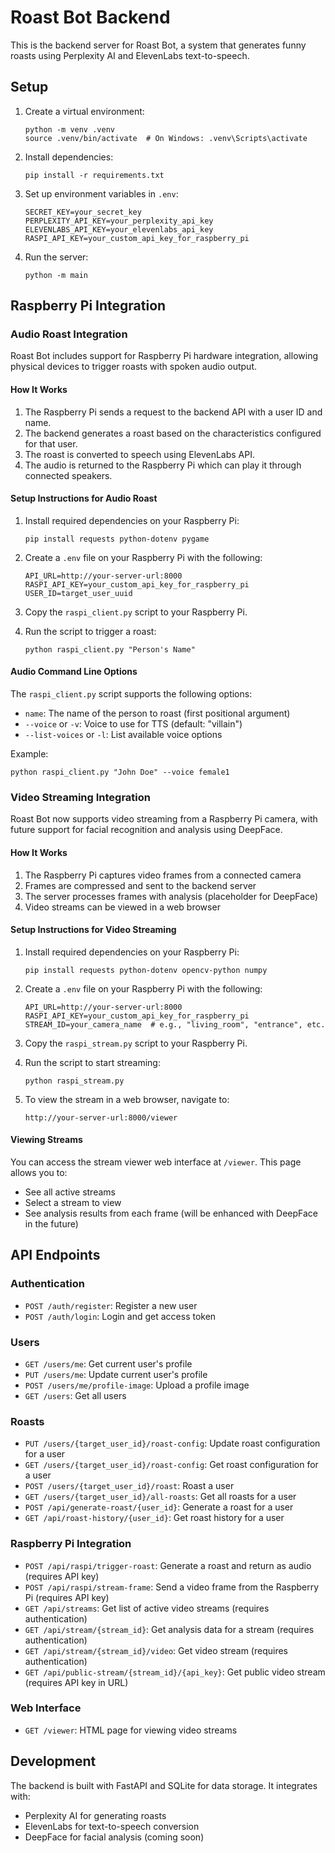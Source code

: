 # Roast Bot Backend

This is the backend server for Roast Bot, a system that generates funny roasts using Perplexity AI and ElevenLabs text-to-speech.

## Setup

1. Create a virtual environment:
   ```
   python -m venv .venv
   source .venv/bin/activate  # On Windows: .venv\Scripts\activate
   ```

2. Install dependencies:
   ```
   pip install -r requirements.txt
   ```

3. Set up environment variables in `.env`:
   ```
   SECRET_KEY=your_secret_key
   PERPLEXITY_API_KEY=your_perplexity_api_key
   ELEVENLABS_API_KEY=your_elevenlabs_api_key
   RASPI_API_KEY=your_custom_api_key_for_raspberry_pi
   ```

4. Run the server:
   ```
   python -m main
   ```

## Raspberry Pi Integration

### Audio Roast Integration

Roast Bot includes support for Raspberry Pi hardware integration, allowing physical devices to trigger roasts with spoken audio output.

#### How It Works

1. The Raspberry Pi sends a request to the backend API with a user ID and name.
2. The backend generates a roast based on the characteristics configured for that user.
3. The roast is converted to speech using ElevenLabs API.
4. The audio is returned to the Raspberry Pi which can play it through connected speakers.

#### Setup Instructions for Audio Roast

1. Install required dependencies on your Raspberry Pi:
   ```
   pip install requests python-dotenv pygame
   ```

2. Create a `.env` file on your Raspberry Pi with the following:
   ```
   API_URL=http://your-server-url:8000
   RASPI_API_KEY=your_custom_api_key_for_raspberry_pi
   USER_ID=target_user_uuid
   ```

3. Copy the `raspi_client.py` script to your Raspberry Pi.

4. Run the script to trigger a roast:
   ```
   python raspi_client.py "Person's Name"
   ```

#### Audio Command Line Options

The `raspi_client.py` script supports the following options:

- `name`: The name of the person to roast (first positional argument)
- `--voice` or `-v`: Voice to use for TTS (default: "villain")
- `--list-voices` or `-l`: List available voice options

Example:
```
python raspi_client.py "John Doe" --voice female1
```

### Video Streaming Integration

Roast Bot now supports video streaming from a Raspberry Pi camera, with future support for facial recognition and analysis using DeepFace.

#### How It Works

1. The Raspberry Pi captures video frames from a connected camera
2. Frames are compressed and sent to the backend server
3. The server processes frames with analysis (placeholder for DeepFace)
4. Video streams can be viewed in a web browser

#### Setup Instructions for Video Streaming

1. Install required dependencies on your Raspberry Pi:
   ```
   pip install requests python-dotenv opencv-python numpy
   ```

2. Create a `.env` file on your Raspberry Pi with the following:
   ```
   API_URL=http://your-server-url:8000
   RASPI_API_KEY=your_custom_api_key_for_raspberry_pi
   STREAM_ID=your_camera_name  # e.g., "living_room", "entrance", etc.
   ```

3. Copy the `raspi_stream.py` script to your Raspberry Pi.

4. Run the script to start streaming:
   ```
   python raspi_stream.py
   ```

5. To view the stream in a web browser, navigate to:
   ```
   http://your-server-url:8000/viewer
   ```

#### Viewing Streams

You can access the stream viewer web interface at `/viewer`. This page allows you to:
- See all active streams
- Select a stream to view
- See analysis results from each frame (will be enhanced with DeepFace in the future)

## API Endpoints

### Authentication

- `POST /auth/register`: Register a new user
- `POST /auth/login`: Login and get access token

### Users

- `GET /users/me`: Get current user's profile
- `PUT /users/me`: Update current user's profile
- `POST /users/me/profile-image`: Upload a profile image
- `GET /users`: Get all users

### Roasts

- `PUT /users/{target_user_id}/roast-config`: Update roast configuration for a user
- `GET /users/{target_user_id}/roast-config`: Get roast configuration for a user
- `POST /users/{target_user_id}/roast`: Roast a user
- `GET /users/{target_user_id}/all-roasts`: Get all roasts for a user
- `POST /api/generate-roast/{user_id}`: Generate a roast for a user
- `GET /api/roast-history/{user_id}`: Get roast history for a user

### Raspberry Pi Integration

- `POST /api/raspi/trigger-roast`: Generate a roast and return as audio (requires API key)
- `POST /api/raspi/stream-frame`: Send a video frame from the Raspberry Pi (requires API key)
- `GET /api/streams`: Get list of active video streams (requires authentication)
- `GET /api/stream/{stream_id}`: Get analysis data for a stream (requires authentication)
- `GET /api/stream/{stream_id}/video`: Get video stream (requires authentication)
- `GET /api/public-stream/{stream_id}/{api_key}`: Get public video stream (requires API key in URL)

### Web Interface

- `GET /viewer`: HTML page for viewing video streams

## Development

The backend is built with FastAPI and SQLite for data storage. It integrates with:
- Perplexity AI for generating roasts
- ElevenLabs for text-to-speech conversion
- DeepFace for facial analysis (coming soon)
